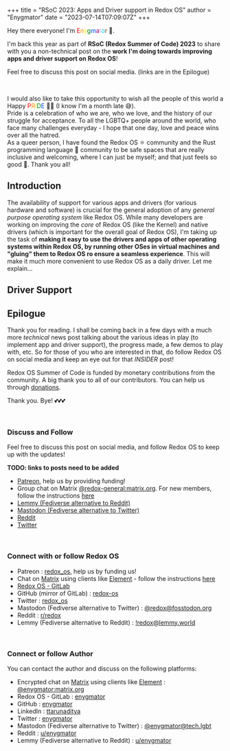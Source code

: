 +++
title = "RSoC 2023: Apps and Driver support in Redox OS"
author = "Enygmator"
date = "2023-07-14T07:09:07Z"
+++

Hey there everyone! I'm <font color="#fe0000">E</font><font color="#fe8d00">n</font><font color="#ffee00">y</font><font color="#018113">g</font><font color="#014cff">m</font><font color="#8a018b">a</font><font color="#ffabba">t</font><font color="#01cffe">o</font><font color="#6d3407">r</font> 🦀.  

I'm back this year as part of **RSoC (Redox Summer of Code) 2023** to share with you a non-technical post on the **work I'm doing towards improving apps and driver support on Redox OS**!

Feel free to discuss this post on social media. (links are in the Epilogue)

<br/>

I would also like to take this opportunity to wish all the people of this world a Happy <font color="#fe0000">P</font><font color="#fe8d00">R</font><font color="#ffee00">I</font><font color="#018113">D</font><font color="#014cff">E</font> 🏳‍🌈 (I know I'm a month late 😅).  
Pride is a celebration of who we are, who we love, and the history of our struggle for acceptance. To all the LGBTQ+ people around the world, who face many challenges everyday - I hope that one day, love and peace wins over all the hatred.  
As a queer person, I have found the Redox OS ⚛ community and the Rust programming language 🦀 community to be safe spaces that are really inclusive and welcoming, where I can just be myself; and that just feels so good 🥰. Thank you all!

## Introduction

The availability of support for various apps and drivers (for various hardware and software) is crucial for the general adoption of any *general purpose operating system* like Redox OS. While many developers are working on improving the *core* of Redox OS (like the Kernel) and native drivers (which is important for the overall goal of Redox OS), I'm taking up the task of **making it easy to use the drivers and apps of other operating systems within Redox OS, by running other OSes in virtual machines and "gluing" them to Redox OS ro ensure a seamless experience**. This will make it much more convenient to use Redox OS as a daily driver. Let me explain...

## Driver Support






## Epilogue

Thank you for reading. I shall be coming back in a few days with a much more _technical_ news post talking about the various ideas in play (to implement app and driver support), the progress made, a few demos to play with, etc. So for those of you who are interested in that, do follow Redox OS on social media and keep an eye out for that *INSIDER* post!

Redox OS Summer of Code is funded by monetary contributions from the community. A big thank you to all of our contributors. You can help us through [donations](https://redox-os.org/donate/).

Thank you. Bye! 💕💕💕

<br/>

### Discuss and Follow

Feel free to discuss this post on social media, and follow Redox OS to keep up with the updates!

**TODO: links to posts need to be added**

- [Patreon](), help us by providing funding!  
- Group chat on Matrix [@redox-general:matrix.org](https://matrix.to/#/#redox-general:matrix.org). For new members, follow the instructions [here](https://doc.redox-os.org/book/ch13-01-chat.html)  
- [Lemmy (Fediverse alternative to Reddit)]()  
- [Mastodon (Fediverse alternative to Twitter)]()  
- [Reddit]()  
- [Twitter]()  

<br/>

### Connect with or follow Redox OS

- Patreon : [redox_os](https://www.patreon.com/redox_os), help us by funding us!  
- Chat on [Matrix](https://matrix.org/) using clients like [Element](https://element.io/) - follow the instructions [here](https://doc.redox-os.org/book/ch13-01-chat.html)  
- [Redox OS - GitLab](https://gitlab.redox-os.org/)  
- GitHub (mirror of GitLab) : [redox-os](https://github.com/redox-os/)  
- Twitter : [redox_os](https://twitter.com/redox_os/)  
- Mastodon (Fediverse alternative to Twitter) : [@redox@fosstodon.org](https://fosstodon.org/@redox/)  
- Reddit : [r/redox](https://www.reddit.com/r/Redox)  
- Lemmy (Fediverse alternative to Reddit) : [!redox@lemmy.world](https://lemmy.world/c/redox)  

<br/>

### Connect or follow Author

You can contact the author and discuss on the following platforms:

- Encrypted chat on [Matrix](https://matrix.org/) using clients like [Element](https://element.io/) : [@enygmator:matrix.org](https://matrix.to/#/@enygmator:matrix.org)  
- Redox OS - GitLab : [enygmator](https://gitlab.redox-os.org/enygmator/)  
- GitHub : [enygmator](http://github.com/enygmator/)  
- LinkedIn : [ttarunaditya](https://www.linkedin.com/in/ttarunaditya/)  
- Twitter : [enygmator](https://twitter.com/Enygmator)  
- Mastodon (Fediverse alternative to Twitter) : [@enygmator@tech.lgbt](https://tech.lgbt/@enygmator)  
- Reddit : [u/enygmator](https://www.reddit.com/user/enygmator)  
- Lemmy (Fediverse alternative to Reddit) : [u/enygmator](https://lemmy.world/u/enygmator)  
